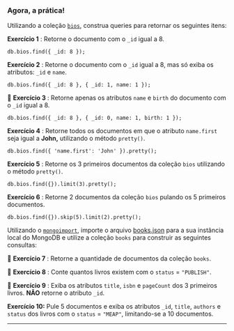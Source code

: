 ### Agora, a prática!

Utilizando a coleção [`bios`](https://docs.mongodb.com/manual/reference/bios-example-collection/), construa queries para retornar os seguintes itens:

 **Exercício 1** : Retorne o documento com o `_id` igual a 8.

```
db.bios.find({ _id: 8 });
```

 **Exercício 2** : Retorne o documento com o `_id` igual a 8, mas só exiba os atributos: `_id` e `name`.

```
db.bios.find({ _id: 8 }, { _id: 1, name: 1 });
```

🚀  **Exercício 3** : Retorne apenas os atributos `name` e `birth` do documento com o `_id` igual a 8.

```
db.bios.find({ _id: 8 }, { _id: 0, name: 1, birth: 1 });
```

 **Exercício 4** : Retorne todos os documentos em que o atributo `name.first` seja igual a **John,** utilizando o método `pretty()`.

```
db.bios.find({ 'name.first': 'John' }).pretty();
```

 **Exercício 5** : Retorne os 3 primeiros documentos da coleção `bios` utilizando o método `pretty()`.

```
db.bios.find({}).limit(3).pretty();
```

 **Exercício 6** : Retorne 2 documentos da coleção `bios` pulando os 5 primeiros documentos.

```
db.bios.find({}).skip(5).limit(2).pretty();
```

Utilizando o [`mongoimport`](https://docs.mongodb.com/database-tools/mongoimport/#examples), importe o arquivo [books.json](https://assets.app.betrybe.com/back-end/mongodb/books-48d15e4d8924badc2308cc4a62eb3ea4.json) para a sua instância local do MongoDB e utilize a coleção `books` para construir as seguintes consultas:

🚀  **Exercício 7** : Retorne a quantidade de documentos da coleção `books`.

🚀  **Exercício 8** : Conte quantos livros existem com o `status` = `"PUBLISH"`.

🚀  **Exercício 9** : Exiba os atributos `title`, `isbn` e `pageCount` dos 3 primeiros livros. **NÃO** retorne o atributo `_id`.

**Exercício 10:** Pule 5 documentos e exiba os atributos `_id`, `title`, `authors` e `status` dos livros com o `status` = `"MEAP"`, limitando-se a 10 documentos.

---

